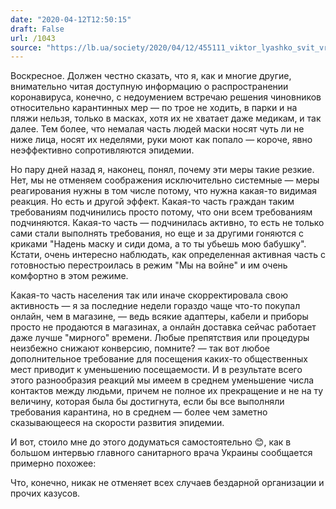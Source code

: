 ```yaml
---
date: "2020-04-12T12:50:15"
draft: False
url: /1043
source: "https://lb.ua/society/2020/04/12/455111_viktor_lyashko_svit_vryatuie_charivniy.html"
---
```


Воскресное. 
Должен честно сказать, что я, как и многие другие, внимательно читая доступную информацию о распространении коронавируса, конечно, с недоумением встречаю решения чиновников относительно карантинных мер — по трое не ходить, в парки и на пляжи нельзя, только в масках, хотя их не хватает даже медикам, и так далее. Тем более, что немалая часть людей маски носят чуть ли не ниже лица, носят их неделями, руки моют как попало — короче, явно неэффективно сопротивляются эпидемии. 

Но пару дней назад я, наконец, понял, почему эти меры такие резкие. Нет, мы не отменяем соображения исключительно системные — меры реагирования нужны в том числе потому, что нужна какая-то видимая реакция. Но есть и другой эффект. Какая-то часть граждан таким требованиям подчинились просто потому, что они всем требованиям подчиняются. Какая-то часть — подчинилась активно, то есть не только сами стали выполнять требования, но еще и за другими гоняются с криками "Надень маску и сиди дома, а то ты убьешь мою бабушку". Кстати, очень интересно наблюдать, как определенная активная часть с готовностью перестроилась в режим "Мы на войне" и им очень комфортно в этом режиме.

Какая-то часть населения так или иначе скорректировала свою активность — я за последние недели гораздо чаще что-то покупал онлайн, чем в магазине, — ведь всякие адаптеры, кабели и приборы просто не продаются в магазинах, а онлайн доставка сейчас работает даже лучше "мирного" времени. Любые препятствия или процедуры неизбежно снижают конверсию, помните? — так вот любое дополнительное требование для посещения каких-то общественных мест приводит к уменьшению посещаемости. И в результате всего этого разнообразия реакций мы имеем в среднем уменьшение числа контактов между людьми, причем не полное их прекращение и не на ту величину, которая была бы достигнута, если бы все выполняли требования карантина, но в среднем — более чем заметно сказывающееся на скорости развития эпидемии. 

И вот, стоило мне до этого додуматься самостоятельно 😊, как в большом интервью главного санитарного врача Украины сообщается примерно похожее:



Что, конечно, никак не отменяет всех случаев бездарной организации и прочих казусов.
